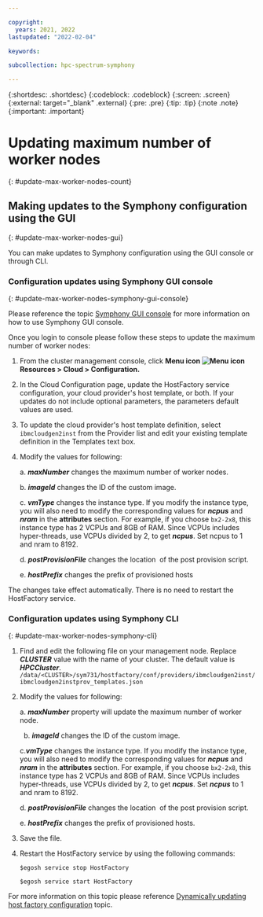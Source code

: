 ```yaml
---

copyright:
  years: 2021, 2022
lastupdated: "2022-02-04"

keywords: 

subcollection: hpc-spectrum-symphony

---
```


{:shortdesc: .shortdesc}
{:codeblock: .codeblock}
{:screen: .screen}
{:external: target="_blank" .external}
{:pre: .pre}
{:tip: .tip}
{:note .note}
{:important: .important}

# Updating maximum number of worker nodes
{: #update-max-worker-nodes-count}

## Making updates to the Symphony configuration using the GUI
{: #update-max-worker-nodes-gui}

You can make updates to Symphony configuration using the GUI console or through CLI.

### Configuration updates using Symphony GUI console
{: #update-max-worker-nodes-symphony-gui-console}

Please reference the topic [Symphony GUI console](/docs/hpc-spectrum-symphony?topic=hpc-spectrum-symphony-gui-console&interface=ui) for more information on how to use Symphony GUI console. 

Once you login to console please follow these steps to update the maximum number of worker nodes:

1. From the cluster management console, click **Menu icon ![Menu icon](../../icons/icon_hamburger.svg) Resources > Cloud > Configuration.**

2. In the Cloud Configuration page, update the HostFactory service configuration, your cloud provider's host template, or both. If your updates do not include optional parameters, the parameters default values are used.

3. To update the cloud provider's host template definition, select ``ibmcloudgen2inst`` from the Provider list and edit your existing template definition in the Templates text box.

4. Modify the values for following:

    a. ***maxNumber*** changes the maximum number of worker nodes. 
  
    b. ***imageId*** changes the ID of the custom image.

    c. ***vmType*** changes the instance type. If you modify the instance type, you will also need to modify the corresponding values for ***ncpus*** and ***nram*** in the **attributes** section. For example, if you choose ``bx2-2x8``, this instance type has 2 VCPUs and 8GB of RAM. Since VCPUs includes hyper-threads, use VCPUs divided by 2, to get ***ncpus***. Set ncpus to 1 and nram to 8192.

    d. ***postProvisionFile*** changes the location  of the post provision script.

    e. ***hostPrefix*** changes the prefix of provisioned hosts

The changes take effect automatically. There is no need to restart the HostFactory service.

### Configuration updates using Symphony CLI
{: #update-max-worker-nodes-symphony-cli}

1. Find and edit the following file on your management node. Replace ***CLUSTER*** value with the name of your cluster. The default value is ***HPCCluster***. 
``/data/<CLUSTER>/sym731/hostfactory/conf/providers/ibmcloudgen2inst/ibmcloudgen2instprov_templates.json``

2.  Modify the values for following:

    a. ***maxNumber*** property will update the maximum number of worker node.

     
    b. ***imageId*** changes the ID of the custom image.


    c.***vmType*** changes the instance type. If you modify the instance type, you will also need to modify the corresponding values for ***ncpus*** and ***nram*** in the **attributes** section. For example, if you choose ``bx2-2x8``, this instance type has 2 VCPUs and 8GB of RAM. Since VCPUs includes hyper-threads, use VCPUs divided by 2, to get ***ncpus***. Set ***ncpus*** to 1 and nram to 8192.
    
    d. ***postProvisionFile*** changes the location  of the post provision script.


    e. ***hostPrefix*** changes the prefix of provisioned hosts.

3. Save the file.

4. Restart the HostFactory service by using the following commands:

      ``$egosh service stop HostFactory``
      
      ``$egosh service start HostFactory``

For more information on this topic please reference 
 [Dynamically updating host factory configuration](/docs/en/spectrum-symphony/7.3.1?topic=bursting-dynamically-updating-host-factory-configuration) topic.

